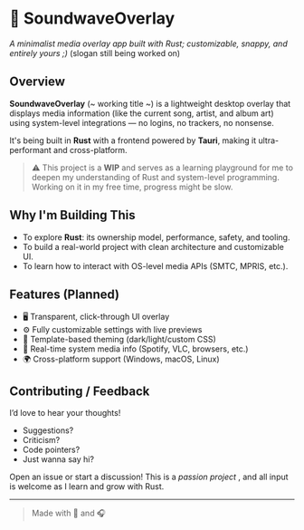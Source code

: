 # 🎵 SoundwaveOverlay

*A minimalist media overlay app built with Rust; customizable, snappy, and entirely yours ;)*   (slogan still being worked on)

## Overview

**SoundwaveOverlay** (~ working title ~) is a lightweight desktop overlay that displays media information (like the current song, artist, and album art) using system-level integrations — no logins, no trackers, no nonsense. 

It's being built in **Rust** with a frontend powered by **Tauri**, making it ultra-performant and cross-platform.

> ⚠️ This project is a **WIP** and serves as a learning playground for me to deepen my understanding of Rust and system-level programming. Working on it in my free time, progress might be slow.

## Why I'm Building This

- To explore **Rust**: its ownership model, performance, safety, and tooling.
- To build a real-world project with clean architecture and customizable UI.
- To learn how to interact with OS-level media APIs (SMTC, MPRIS, etc.).

## Features (Planned)

- 🖥️ Transparent, click-through UI overlay
- ⚙️ Fully customizable settings with live previews
- 🎨 Template-based theming (dark/light/custom CSS)
- 🔄 Real-time system media info (Spotify, VLC, browsers, etc.)
- 🌍 Cross-platform support (Windows, macOS, Linux)

## Contributing / Feedback

I’d love to hear your thoughts!

- Suggestions?
- Criticism?
- Code pointers?
- Just wanna say hi?

Open an issue or start a discussion! This is a *passion project* , and all input is welcome as I learn and grow with Rust.

---

> Made with 🦀 and 🎧
